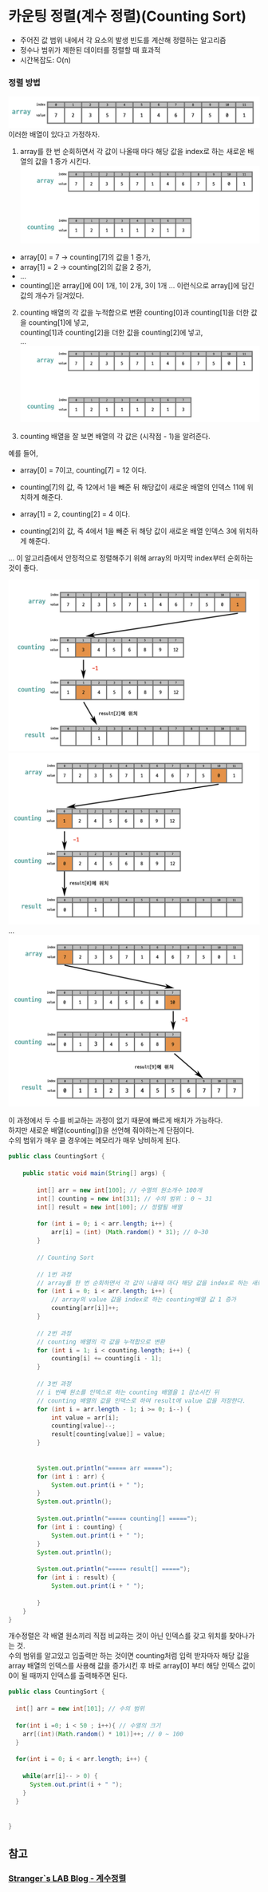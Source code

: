 # 카운팅 정렬(계수 정렬)(Counting Sort)

- 주어진 값 범위 내에서 각 요소의 발생 빈도를 계산해 정렬하는 알고리즘
- 정수나 범위가 제한된 데이터를 정렬할 때 효과적
- 시간복잡도: O(n)

### 정렬 방법
![alt text](image.png)
이러한 배열이 있다고 가정하자.

1. array를 한 번 순회하면서 각 값이 나올때 마다 해당 값을 index로 하는 새로운 배열의 값을 1 증가 시킨다.
![alt text](image-1.png)
- array[0] = 7 -> counting[7]의 값을 1 증가, <br>
- array[1] = 2 -> counting[2]의 값을 2 증가, <br>
- ... <br>
- counting[]은 array[]에 0이 1개, 1이 2개, 3이 1개 ... 이런식으로 array[]에 담긴 값의 개수가 담겨있다.

2. counting 배열의 각 값을 누적합으로 변환
counting[0]과 counting[1]을 더한 값을 counting[1]에 넣고, <br>
counting[1]과 counting[2]을 더한 값을 counting[2]에 넣고, <br>
...
![alt text](image-2.png)

3. counting 배열을 잘 보면 배열의 각 값은 (시작점 - 1)을 알려준다.

예를 들어,
- array[0] = 7이고, counting[7] = 12 이다.
- counting[7]의 값, 즉 12에서 1을 빼준 뒤 해당값이 새로운 배열의 인덱스 11에 위치하게 해준다.

- array[1] = 2, counting[2] = 4 이다.
- counting[2]의 값, 즉 4에서 1을 빼준 뒤 해당 값이 새로운 배열 인덱스 3에 위치하게 해준다.

...
이 알고리즘에서 안정적으로 정렬해주기 위해 array의 마지막 index부터 순회하는 것이 좋다.

![alt text](image-3.png)
![alt text](image-4.png)
...
![alt text](image-5.png)

이 과정에서 두 수를 비교하는 과정이 없기 때문에 빠르게 배치가 가능하다. <br>
하지만 새로운 배열(counting[])을 선언해 줘야하는게 단점이다. <br>
수의 범위가 매우 클 경우에는 메모리가 매우 낭비하게 된다. <br>

~~~ java
public class CountingSort {

    public static void main(String[] args) {

        int[] arr = new int[100]; // 수열의 원소개수 100개
        int[] counting = new int[31]; // 수의 범위 : 0 ~ 31
        int[] result = new int[100]; // 정렬될 배열

        for (int i = 0; i < arr.length; i++) {
            arr[i] = (int) (Math.random() * 31); // 0~30
        }

        // Counting Sort

        // 1번 과정
        // array를 한 번 순회하면서 각 값이 나올때 마다 해당 값을 index로 하는 새로운 배열의 값을 1 증가 시킨다.
        for (int i = 0; i < arr.length; i++) {
            // array의 value 값을 index로 하는 counting배열 값 1 증가
            counting[arr[i]]++;
        }

        // 2번 과정
        // counting 배열의 각 값을 누적합으로 변환
        for (int i = 1; i < counting.length; i++) {
            counting[i] += counting[i - 1];
        }

        // 3번 과정
        // i 번쨰 원소를 인덱스로 하는 counting 배열을 1 감소시킨 뒤
        // counting 배열의 값을 인덱스로 하여 result에 value 값을 저장한다.
        for (int i = arr.length - 1; i >= 0; i--) {
            int value = arr[i];
            counting[value]--;
            result[counting[value]] = value;
        }


        System.out.println("===== arr =====");
        for (int i : arr) {
            System.out.print(i + " ");
        }
        System.out.println();

        System.out.println("===== counting[] =====");
        for (int i : counting) {
            System.out.print(i + " ");
        }
        System.out.println();

        System.out.println("===== result[] =====");
        for (int i : result) {
            System.out.print(i + " ");

        }
    }
}

~~~

개수정렬은 각 배열 원소끼리 직접 비교하는 것이 아닌 인덱스를 갖고 위치를 찾아나가는 것. <br>
수의 범위를 알고있고 입출력만 하는 것이면 counting처럼 입력 받자마자 해당 값을 array 배열의 인덱스를 사용해 값을 증가시킨 후 바로 array[0] 부터 해당 인덱스 값이 0이 될 때까지 인덱스를 출력해주면 된다.
~~~java
public class CountingSort {

  int[] arr = new int[101]; // 수의 범위
  
  for(int i =0; i < 50 ; i++){ // 수열의 크기
    arr[(int)(Math.random() * 101)]++; // 0 ~ 100
  }

  for(int i = 0; i < arr.length; i++) {

    while(arr[i]-- > 0) {
      System.out.print(i + " ");
    }
  }


}
~~~

## 참고
### [Stranger`s LAB Blog - 계수정렬](https://st-lab.tistory.com/104) 
